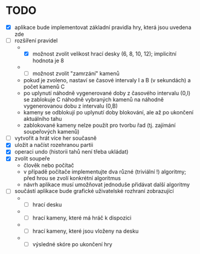 # TODO
- [x] aplikace bude implementovat základní pravidla hry, která jsou uvedena zde
- [ ] rozšíření pravidel
  - - [x] možnost zvolit velikost hrací desky (6, 8, 10, 12); implicitní hodnota je 8
  - - [ ] možnost zvolit "zamrzání" kamenů
  - pokud je zvoleno, nastaví se časové intervaly I a B (v sekundách) a počet kamenů C
  - po uplynutí náhodně vygenerované doby z časového intervalu (0,I) se zablokuje C náhodně vybraných kamenů na náhodně vygenerovanou dobu z intervalu (0,B)
  - kameny se odblokují po uplynutí doby blokování, ale až po ukončení aktuálního tahu
  - zablokované kameny nelze použít pro tvorbu řad (tj. zajímání soupeřových kamenů)
- [ ] vytvořit a hrát více her současně
- [x] uložit a načíst rozehranou partii
- [x] operaci undo (historii tahů není třeba ukládat)
- [x] zvolit soupeře
  - člověk nebo počítač
  - v případě počítače implementujte dva různé (triviální !) algoritmy; před hrou se zvolí konkrétní algoritmus
  - návrh aplikace musí umožňovat jednoduše přidávat další algoritmy
- [ ] součástí aplikace bude grafické uživatelské rozhraní zobrazující
  - - [ ] hrací desku
  - - [ ] hrací kameny, které má hráč k dispozici
  - - [ ] hrací kameny, které jsou vloženy na desku
  - - [ ] výsledné skóre po ukončení hry
